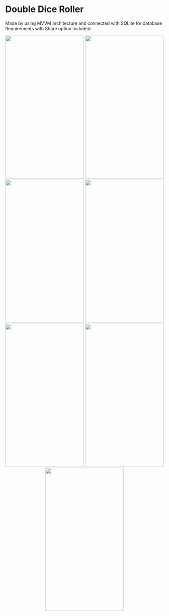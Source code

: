 

# Double Dice Roller 

Made by using MVVM architecture and connected with SQLite for database Requirements with Share option included.

<p align="center">
  <img src="https://user-images.githubusercontent.com/56093481/83951583-10bea100-a850-11ea-8896-a9a8aa37769e.png" width="250" height="455">
 
  <img src="https://user-images.githubusercontent.com/56093481/83951586-14522800-a850-11ea-8a89-051b8ac0cdc9.png" width="250" height="455">
  
  <img src="https://user-images.githubusercontent.com/56093481/83951589-1916dc00-a850-11ea-867e-98b75e32c917.png" width="250" height="455">
  
 <img src="https://user-images.githubusercontent.com/56093481/83951591-1a480900-a850-11ea-983a-ac8203a2bfce.png" width="250" height="455">
 
 <img src="https://user-images.githubusercontent.com/56093481/83951592-1ae09f80-a850-11ea-82e2-f31f867e2544.png" width="250" height="455">
 
 <img src="https://user-images.githubusercontent.com/56093481/83951596-1ddb9000-a850-11ea-9c1d-8f391c54abfa.png" width="250" height="455">
 
 <img src="https://user-images.githubusercontent.com/56093481/83951600-20d68080-a850-11ea-9a09-310cf1755e4a.png" width="250" height="455">
</p>
 









